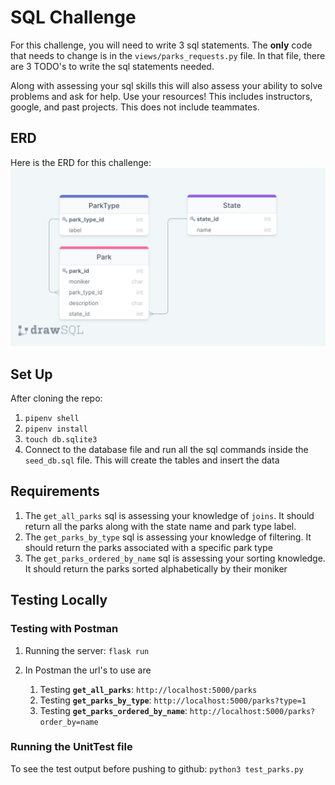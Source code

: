 # SQL Challenge

For this challenge, you will need to write 3 sql statements. The __only__ code that needs to change is in the `views/parks_requests.py` file. In that file, there are 3 TODO's to write the sql statements needed. 

Along with assessing your sql skills this will also assess your ability to solve problems and ask for help. Use your resources! This includes instructors, google, and past projects. This does not include teammates. 

## ERD
Here is the ERD for this challenge:
![](parks_erd.png)

## Set Up
After cloning the repo:
1. `pipenv shell`
2. `pipenv install`
3. `touch db.sqlite3`
4. Connect to the database file and run all the sql commands inside the `seed_db.sql` file. This will create the tables and insert the data
## Requirements
1. The `get_all_parks` sql is assessing your knowledge of `joins`. It should return all the parks along with the state name and park type label.
2. The `get_parks_by_type` sql is assessing your knowledge of filtering. It should return the parks associated with a specific park type
3. The `get_parks_ordered_by_name` sql is assessing your sorting knowledge. It should return the parks sorted alphabetically by their moniker

## Testing Locally

### Testing with Postman
1. Running the server: `flask run`
2. In Postman the url's to use are
    
    1. Testing **`get_all_parks`**: `http://localhost:5000/parks`
    2. Testing **`get_parks_by_type`**: `http://localhost:5000/parks?type=1`
    3. Testing **`get_parks_ordered_by_name`**: `http://localhost:5000/parks?order_by=name`

### Running the UnitTest file
To see the test output before pushing to github: `python3 test_parks.py`
